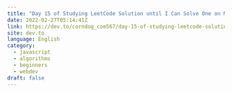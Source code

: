```yaml
---
title: "Day 15 of Studying LeetCode Solution until I Can Solve One on My Own: Problem#453. Minimum Moves to Equal Array Elements(M/JS)"
date: 2022-02-27T05:14:41Z
link: https://dev.to/corndog_com567/day-15-of-studying-leetcode-solution-until-i-can-solve-one-on-my-own-problem453-minimum-moves-to-equal-array-elementsmjs-5ch4?utm_medium=RSS&utm_source=news.12bit.vn
site: dev.to
language: English
category:
  - javascript
  - algorithms
  - beginners
  - webdev
draft: false
---
```

